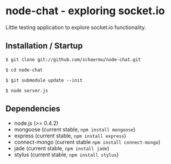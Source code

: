 # node-chat - exploring socket.io
Little testing application to explore socket.io functionality.
## Installation / Startup
`$ git clone git://github.com/schaermu/node-chat.git`

`$ cd node-chat`

`$ git submodule update --init`

`$ node server.js`
## Dependencies
- node.js (>= 0.4.2)
- mongoose (current stable, `npm install mongoose`)
- express (current stable, `npm install express`)
- connect-mongo (current stable `npm install connect-mongo`)
- jade (current stable, `npm install jade`)
- stylus (current stable, `npm install stylus`)